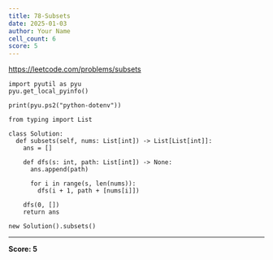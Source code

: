 ```yaml
---
title: 78-Subsets
date: 2025-01-03
author: Your Name
cell_count: 6
score: 5
---
```


https://leetcode.com/problems/subsets


```
import pyutil as pyu
pyu.get_local_pyinfo()
```


```
print(pyu.ps2("python-dotenv"))
```


```
from typing import List
```


```
class Solution:
  def subsets(self, nums: List[int]) -> List[List[int]]:
    ans = []

    def dfs(s: int, path: List[int]) -> None:
      ans.append(path)

      for i in range(s, len(nums)):
        dfs(i + 1, path + [nums[i]])

    dfs(0, [])
    return ans
```


```
new Solution().subsets()
```


---
**Score: 5**